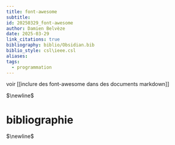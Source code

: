 ```yaml
---
title: font-awesome
subtitle: 
id: 20250329_font-awesome
author: Damien Belvèze
date: 2025-03-29
link_citations: true
bibliography: biblio/Obsidian.bib
biblio_style: csl\ieee.csl
aliases: 
tags:
  - programmation
---
```

voir [[inclure des font-awesome dans des documents markdown]]


$\newline$
# bibliographie
$\newline$






